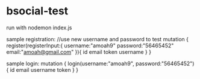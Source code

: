 # bsocial-test

run with nodemon index.js

sample registration: //use new username and password to test
mutation {
  register(registerInput:{
    username:"amoah9"
    password:"56465452"
    email:"amoah@gmail.com"
  }){
    id
    email
    token
    username
  }
}

sample login:
mutation {
  login(username:"amoah9", password:"56465452"){
    id
    email
    username
    token
  }
}
